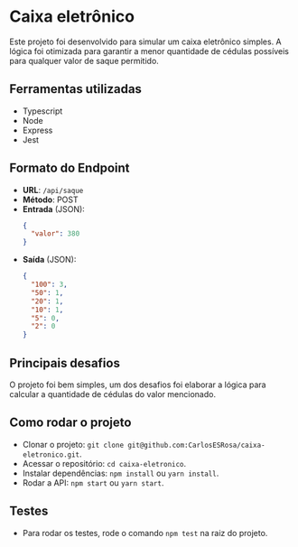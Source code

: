
# Caixa eletrônico

Este projeto foi desenvolvido para simular um caixa eletrônico simples. A lógica foi otimizada para garantir a menor quantidade de cédulas possíveis para qualquer valor de saque permitido.

## Ferramentas utilizadas

- Typescript
- Node
- Express
- Jest

## Formato do Endpoint

- **URL**: `/api/saque`
- **Método**: POST
- **Entrada** (JSON):
  ```json
  {
    "valor": 380
  }
  ```
- **Saída** (JSON):
  ```json
  {
    "100": 3,
    "50": 1,
    "20": 1,
    "10": 1,
    "5": 0,
    "2": 0
  }
  ```



## Principais desafios

O projeto foi bem simples, um dos desafios foi elaborar a lógica para calcular a quantidade de cédulas do valor mencionado.

## Como rodar o projeto

- Clonar o projeto: `git clone git@github.com:CarlosESRosa/caixa-eletronico.git`.
- Acessar o repositório: `cd caixa-eletronico`.
- Instalar dependências: `npm install` ou `yarn install`.
- Rodar a API: `npm start` ou `yarn start`.

## Testes
- Para rodar os testes, rode o comando `npm test` na raiz do projeto.
